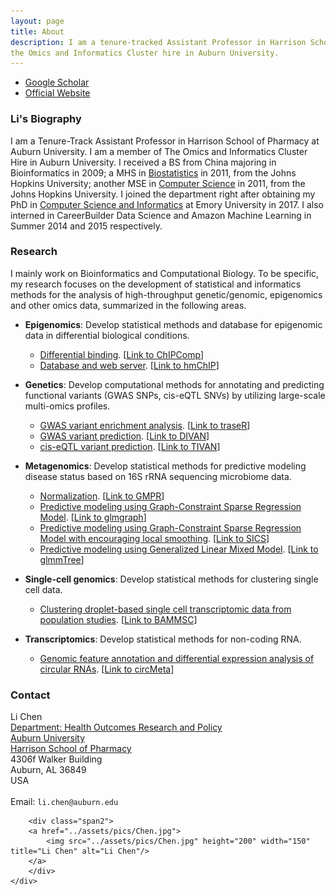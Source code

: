 ```yaml
---
layout: page
title: About
description: I am a tenure-tracked Assistant Professor in Harrison School of Pharmacy at Auburn University. I am a member of 
the Omics and Informatics Cluster hire in Auburn University.
---
```


<div class="navbar">
  <div class="navbar-inner">
      <ul class="nav">
          <li><a href="https://scholar.google.com/citations?user=Nk-yRrcAAAAJ&hl=en">Google Scholar</a></li>
        <li><a href="http://www.auburn.edu/academic/pharmacy/directory/li-chen.html">Official Website</a></li>
      </ul>
  </div>
</div>

###  Li's Biography

I am a Tenure-Track Assistant Professor in Harrison School of Pharmacy at Auburn University. I am a member of 
The Omics and Informatics Cluster Hire in Auburn University. I received a BS from China majoring in Bioinformatics in 2009; a
MHS in [Biostatistics](http://www.jhsph.edu/departments/biostatistics/index.html) in 2011, from the
Johns Hopkins University; another MSE in [Computer Science](https://www.cs.jhu.edu/) in 2011, from the
Johns Hopkins University. I joined the department right after obtaining my PhD in [Computer Science and Informatics](http://www.mathcs.emory.edu/site/home/) at Emory University in 2017.
I also interned in CareerBuilder Data Science and Amazon Machine Learning in Summer 2014 and 2015 respectively.


### Research
I mainly work on Bioinformatics and Computational Biology. To be specific, my research focuses on the development of statistical and informatics methods for the analysis of high-throughput genetic/genomic, epigenomics and other omics data,
summarized in the following areas.

- **Epigenomics**: 
Develop statistical methods and database for epigenomic data in differential biological conditions.
	- [Differential binding](https://academic.oup.com/bioinformatics/article-lookup/doi/10.1093/bioinformatics/btv094). [<a href="http://bioconductor.org/packages/devel/bioc/html/ChIPComp.html">Link to ChIPComp</a>]
	- [Database and web server](https://academic.oup.com/bioinformatics/article/27/10/1447/260530). [<a href="http://jilab.biostat.jhsph.edu/database/cgi-bin/hmChIP.pl">Link to hmChIP</a>]

- **Genetics**:
Develop computational methods for annotating and predicting functional variants (GWAS SNPs, cis-eQTL SNVs) by utilizing large-scale multi-omics profiles. 
	- [GWAS variant enrichment analysis](https://academic.oup.com/bioinformatics/article/32/8/1214/1744655). [<a href="http://bioconductor.org/packages/release/bioc/html/traseR.html">Link to traseR</a>]
	- [GWAS variant prediction](https://genomebiology.biomedcentral.com/articles/10.1186/s13059-016-1112-z). [<a href="https://sites.google.com/site/emorydivan/">Link to DIVAN</a>]
	- [cis-eQTL variant prediction](https://academic.oup.com/bioinformatics/advance-article/doi/10.1093/bioinformatics/bty872/5126236). [<a href="https://github.com/lichen-lab/TIVAN">Link to TIVAN</a>]

- **Metagenomics**:
Develop statistical methods for predictive modeling disease status based on 16S rRNA sequencing microbiome data.
	- [Normalization](https://peerj.com/articles/4600/). [<a href="https://github.com/lichen-lab/GMPR">Link to GMPR</a>]
	- [Predictive modeling using Graph-Constraint Sparse Regression Model](https://academic.oup.com/bioinformatics/article/31/24/3991/197681). [<a href="https://cran.r-project.org/web/packages/glmgraph/index.html">Link to glmgraph</a>]
	- [Predictive modeling using Graph-Constraint Sparse Regression Model with encouraging local smoothing](https://www.frontiersin.org/articles/10.3389/fmicb.2018.03112/abstract). [<a href="https://github.com/lichen-lab/SICS">Link to SICS</a>]
	- [Predictive modeling using Generalized Linear Mixed Model](https://www.frontiersin.org/articles/10.3389/fmicb.2018.01391/abstract). [<a href="https://github.com/lichen-lab/glmmTree">Link to glmmTree</a>]
	
- **Single-cell genomics**:
Develop statistical methods for clustering single cell  data.
	- [Clustering droplet-based single cell transcriptomic data from population studies](https://nature-research-under-consideration.nature.com/users/37265-nature-communications/posts/38057-bamm-sc-a-bayesian-mixture-model-for-clustering-droplet-based-single-cell-transcriptomic-data-from-population-studies). [<a href="https://github.com/lichen-lab/BAMMSC">Link to BAMMSC</a>]

- **Transcriptomics**:
Develop statistical methods for non-coding RNA.
	- [Genomic feature annotation and differential expression analysis of circular RNAs](https://academic.oup.com/bioinformatics/advance-article/doi/10.1093/bioinformatics/btz606/5543088). [<a href="https://github.com/lichen-lab/circMeta">Link to circMeta</a>]



### Contact
<div class="container">
    <div class="row-fluid">
        <div class="span5">
            Li Chen<br/>
            <a href="http://www.auburn.edu/academic/pharmacy/horp/faculty.html">Department: Health Outcomes Research and Policy</a><br/>
            <a href="http://www.auburn.edu">Auburn University</a><br/>
            <a href="http://www.auburn.edu/academic/pharmacy/">Harrison School of Pharmacy</a><br/>
            4306f Walker Building <br/>
            Auburn, AL 36849 <br/>
            USA<br/><br/>
            <div id="hide_email">
            Email: <code>li.chen@auburn.edu</code><br/>
            </div>
        </div>

        <div class="span2">
        <a href="../assets/pics/Chen.jpg">
            <img src="../assets/pics/Chen.jpg" height="200" width="150" title="Li Chen" alt="Li Chen"/>
        </a>
        </div>
    </div>
</div>


